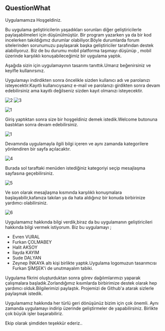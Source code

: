 ## QuestionWhat 
Uygulamamıza Hoşgeldiniz.

Bu uygulama geliştiricilerin yaşadıkları sorunları diğer geliştiricilerle paylaşabilmeleri için düşünülmüştür.
Bir program yazarken ya da bir kod incelerken takıldığımız durumlar olabiliyor.Böyle durumlarda forum sitelerinden sorunumuzu paylaşarak başka geliştiriciler tarafından destek alabiliyoruz.
Biz de bu durumu mobil platforma taşımayı düşünüp , mobil üzerinde karşılıklı konuşabileceğimiz bir uygulama yaptık.

Aşağıda sizin için uygulamayının tasarımı tanıttık.Umarız beğenirsiniz ve keyifle kullanırsınız.


Uygulamayı indirdikten sonra öncelikle sizden kullanıcı adı ve parolanızı isteyecektir.Kayıtlı kullanıcıysanız e-mail ve parolanızı girdikten sonra devam edebilirsiniz ama kayıtlı değilseniz sizden kayıt olmanızı isteyecektir.

![2](https://user-images.githubusercontent.com/56632363/88678165-d60e1200-d0f6-11ea-80e3-1e635ed8a2a5.png)
![3](https://user-images.githubusercontent.com/56632363/88678177-d8706c00-d0f6-11ea-83ac-c09cf101d702.png)

![1](https://user-images.githubusercontent.com/56632363/88678020-abbc5480-d0f6-11ea-8752-ff93b9b1c367.png)

Giriş yaptıktan sonra size bir hoşgeldiniz demek istedik.Welcome butonuna bastıktan sonra devam edebilirsiniz.

![1](https://user-images.githubusercontent.com/56632363/88678020-abbc5480-d0f6-11ea-8752-ff93b9b1c367.png)


Devamında  uygulamayla ilgili bilgi içeren ve aynı zamanda kategorilere yönlendiren bir sayfa açılacaktır.

![4](https://user-images.githubusercontent.com/56632363/88684851-f55c6d80-d0fd-11ea-8180-55b52218a3f0.png)


Burada sol taraftaki menüden istediğiniz kategoriyi seçip mesajlaşma sayfasına geçebilirsiniz.

![5](https://user-images.githubusercontent.com/56632363/88678208-e0301080-d0f6-11ea-91e9-b69d646560e8.png)

Ve son olarak mesajlaşma kısmında karşılıklı konuşmalara başlayabilir,kafanıza takılan ya da hata aldığınız bir konuda birbirinize yardımcı olabilirsiniz.

![6](https://user-images.githubusercontent.com/56632363/88678226-e45c2e00-d0f6-11ea-8130-1e79ee8c0f84.png)


Uygulamamız hakkında bilgi verdik,biraz da bu uygulamanın geliştiricileri hakkında bilgi vermek istiyorum.
Biz bu uygulamayı ; 
- Evren VURAL 
- Furkan ÇOLMABEY 
- Halit AKSOY
- İlayda KAYIM 
- Sude DALYAN
- Zeynep İNKAYA 
altı kişi birlikte yaptık.Uygulama logomuzun tasarımcısı Furkan ŞİMŞEK'i de unutmayalım tabiki.

Uygulama fikrini oluşturduktan sonra görev dağılımlarımızı yaparak çalışmalara başladık.Zorlandığımız kısımlarda birbirimize destek olarak hep yardımcı olduk.Bilgilerimizi paylaştık.
Projemizi de Github'a atarak sizlerle paylaşmak istedik.

Uygulamamız hakkında her türlü geri dönüşünüz bizim için çok önemli.
Aynı zamanda uygulamayı indirip üzerinde geliştirmeler de yapabilirsiniz.
Birlikte çok büyük işler başarabiliriz.

Ekip olarak şimdiden teşekkür ederiz..
